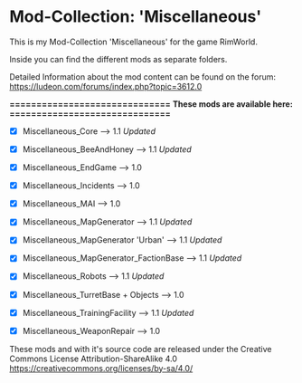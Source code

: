 # Mod-Collection: 'Miscellaneous'

This is my Mod-Collection 'Miscellaneous' for the game RimWorld.

Inside you can find the different mods as separate folders.

Detailed Information about the mod content can be found on the forum:
https://ludeon.com/forums/index.php?topic=3612.0


**==============================**
**These mods are available here:**
**==============================**
- [x] Miscellaneous_Core                        -->   1.1 *Updated*
- [x] Miscellaneous_BeeAndHoney                 -->   1.1 *Updated*
- [x] Miscellaneous_EndGame                     -->   1.0
- [x] Miscellaneous_Incidents                   -->   1.0
- [x] Miscellaneous_MAI                         -->   1.0
- [x] Miscellaneous_MapGenerator                -->   1.1 *Updated* 
- [x] Miscellaneous_MapGenerator 'Urban'        -->   1.1 *Updated*
- [x] Miscellaneous_MapGenerator_FactionBase    -->   1.1 *Updated*
- [x] Miscellaneous_Robots                      -->   1.1 *Updated* 
- [x] Miscellaneous_TurretBase + Objects        -->   1.0
- [x] Miscellaneous_TrainingFacility            -->   1.1 *Updated*
- [x] Miscellaneous_WeaponRepair                -->   1.0 




These mods and with it's source code are released under the Creative Commons License Attribution-ShareAlike 4.0
https://creativecommons.org/licenses/by-sa/4.0/
